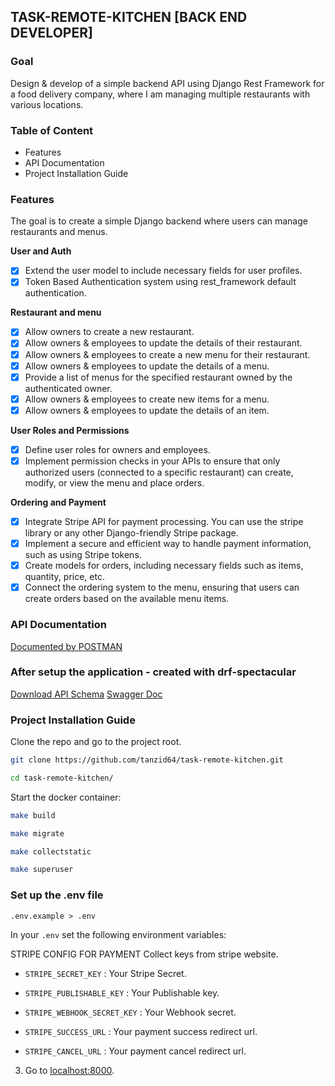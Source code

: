 ## TASK-REMOTE-KITCHEN [BACK END DEVELOPER]
### Goal
Design & develop of a simple backend API using Django Rest Framework for a food delivery company, where I am managing multiple restaurants with various locations.

### Table of Content
- Features
- API Documentation
- Project Installation Guide

### Features

The goal is to create a simple Django backend where users can manage restaurants and menus.

**User and Auth**
- [x] Extend the user model to include necessary fields for user profiles.
- [x] Token Based Authentication system using rest_framework default authentication.

**Restaurant and menu**
- [x] Allow owners to create a new restaurant.
- [x] Allow owners & employees to update the details of their restaurant.
- [x] Allow owners & employees to create a new menu for their restaurant.
- [x] Allow owners & employees to update the details of a menu.
- [x] Provide a list of menus for the specified restaurant owned by the authenticated owner.
- [x] Allow owners & employees to create new items for a menu.
- [x] Allow owners & employees to update the details of an item.

**User Roles and Permissions**
- [x] Define user roles for owners and employees.
- [x] Implement permission checks in your APIs to ensure that only authorized users (connected to a specific restaurant) can create, modify, or view the menu and place orders.

**Ordering and Payment**
- [x] Integrate Stripe API for payment processing. You can use the stripe library or any other Django-friendly Stripe package.
- [x] Implement a secure and efficient way to handle payment information, such as using Stripe tokens.
- [x] Create models for orders, including necessary fields such as items, quantity, price, etc.
- [x] Connect the ordering system to the menu, ensuring that users can create orders based on the available menu items.

### API Documentation
[Documented by POSTMAN](https://documenter.getpostman.com/view/32603042/2sAXjRW9kE) 
### After setup the application - created with drf-spectacular
[Download API Schema](http:localhost:8000/api/v1/schema/)
[Swagger Doc](http:localhost:8000/api/v1/schema/swagger-ui/)

### Project Installation Guide

Clone the repo and go to the project root.
```bash
git clone https://github.com/tanzid64/task-remote-kitchen.git
```
```bash
cd task-remote-kitchen/
```
Start the docker container: 
```bash
make build
```
```bash
make migrate
```
```bash
make collectstatic
```
```bash
make superuser
```
### Set up the .env file

`.env.example > .env`

In your `.env` set the following environment variables:

STRIPE CONFIG FOR PAYMENT
Collect keys from stripe website.
- `STRIPE_SECRET_KEY` : Your Stripe Secret.
- `STRIPE_PUBLISHABLE_KEY` : Your Publishable key.
- `STRIPE_WEBHOOK_SECRET_KEY` : Your Webhook secret.

- `STRIPE_SUCCESS_URL` : Your payment success redirect url.
- `STRIPE_CANCEL_URL` : Your payment cancel redirect url.

3. Go to [localhost:8000](http://localhost:8000).

